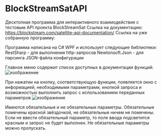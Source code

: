 # BlockStreamSatAPI

Десктопная программа для интерактивного взаимодействия с тестовым API проекта BlockStreamSat 
  Ссылка на документацию: https://blockstream.com/satellite-api-documentation/
  Ссылка на уже собранную программу: 

Программа написана на C# WPF и использует следующие библиотеки:
  RestSharp - для выполнения http-запросов
  Newtonsoft.Json - для парсинга JSON-файла конфигурации


Главное меню содержит список доступных в документации функций:
  ![изображение](https://github.com/Skader-Cat/BlockStreamSatAPI/assets/65547922/c309a13b-daa3-4132-8c32-93d350fb322a)

При нажатии на кнопку, соответствующую функции, появляется окно с информацией, необходимыми параметрами, 
кнопкой запроса и возможностью выполнить запрос с использованием переданных параметров
  ![изображение](https://github.com/Skader-Cat/BlockStreamSatAPI/assets/65547922/407a54c6-25a6-4a45-a86f-f88cd804c13e)

Имеются обязательные и не обязательные параметры. Обязательные помечены красной звёздочкой, не обязательные ничем не помечены.
Если не ввести обязательный параметр, то поле ввода подсветится красным и запрос не будет выполнен. 
Не обязательные параметры можно пропускать.
  
